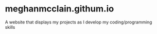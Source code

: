 # meghanmcclain.githum.io
A website that displays my projects as I develop my coding/programming skills
